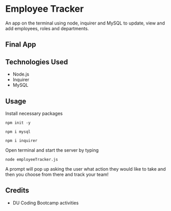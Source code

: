 # Employee Tracker

An app on the terminal using node, inquirer and MySQL to update, view and add employees, roles and departments.

## Final App




## Technologies Used 
* Node.js
* Inquirer
* MySQL

## Usage 
Install necessary packages 
```
npm init -y

npm i mysql

npm i inquirer
```
Open terminal and start the server by typing
```
node employeeTracker.js
```
A prompt will pop up asking the user what action they would like to take and then you choose from there and track your team!



## Credits 
* DU Coding Bootcamp activities
